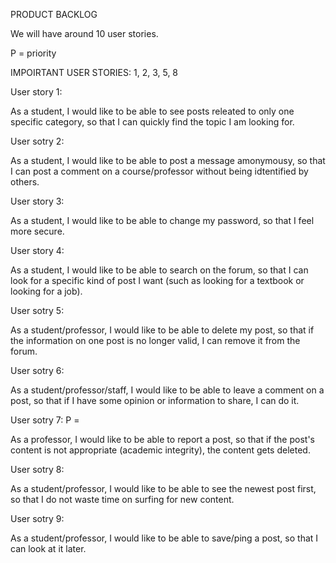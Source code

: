 PRODUCT BACKLOG

We will have around 10 user stories.

P = priority


IMPOIRTANT USER STORIES:
1, 2, 3, 5, 8


User story 1:

As a student, I would like to be able to see posts releated to only one specific category, 
so that I can quickly find the topic I am looking for.

User sotry 2:

As a student, I would like to be able to post a message amonymousy, so that I can post
a comment on a course/professor without being idtentified by others.

User story 3:

As a student, I would like to be able to change my password, so that I feel more secure.

User story 4:

As a student, I would like to be able to search on the forum, so that I can look for a specific
kind of post I want (such as looking for a textbook or looking for a job).

User sotry 5:

As a student/professor, I would like to be able to delete my post, so that if the information
on one post is no longer valid, I can remove it from the forum.

User sotry 6:

As a student/professor/staff, I would like to be able to leave a comment on a post, so that if I have
some opinion or information to share, I can do it.

User sotry 7: P = 

As a professor, I would like to be able to report a post, so that if the post's content is not appropriate
(academic integrity), the content gets deleted.

User sotry 8: 
 
As a student/professor, I would like to be able to see the newest post first, so that I do not waste time
on surfing for new content.
 
User sotry 9:
 
As a student/professor, I would like to be able to save/ping a post, so that I can look at it later.




